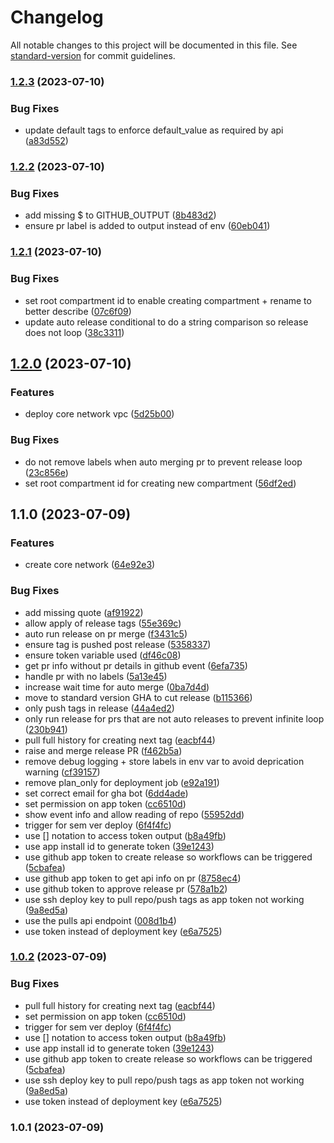 # Changelog

All notable changes to this project will be documented in this file. See [standard-version](https://github.com/conventional-changelog/standard-version) for commit guidelines.

### [1.2.3](https://github.com/batinicaz/oci-core/compare/v1.2.2...v1.2.3) (2023-07-10)


### Bug Fixes

* update default tags to enforce default_value as required by api ([a83d552](https://github.com/batinicaz/oci-core/commit/a83d5528f4fd632ab43b7e52fbf981cbee89187b))

### [1.2.2](https://github.com/batinicaz/oci-core/compare/v1.2.1...v1.2.2) (2023-07-10)


### Bug Fixes

* add missing $ to GITHUB_OUTPUT ([8b483d2](https://github.com/batinicaz/oci-core/commit/8b483d2410bc01f2b314706c7238eea6d7e304f0))
* ensure pr label is added to output instead of env ([60eb041](https://github.com/batinicaz/oci-core/commit/60eb04173de34c230a91a6e83c7f44d3f60bea05))

### [1.2.1](https://github.com/batinicaz/oci-core/compare/v1.2.0...v1.2.1) (2023-07-10)


### Bug Fixes

* set root compartment id to enable creating compartment + rename to better describe ([07c6f09](https://github.com/batinicaz/oci-core/commit/07c6f0980468f1f43ffb42f154ea0de8686eeafa))
* update auto release conditional to do a string comparison so release does not loop ([38c3311](https://github.com/batinicaz/oci-core/commit/38c331114c66faa7bf4ab0e57b0aeb42cdf7ba9c))

## [1.2.0](https://github.com/batinicaz/oci-core/compare/v1.1.0...v1.2.0) (2023-07-10)


### Features

* deploy core network vpc ([5d25b00](https://github.com/batinicaz/oci-core/commit/5d25b00f6c80ea94ede2dcbd0573ff00f34f535c))


### Bug Fixes

* do not remove labels when auto merging pr to prevent release loop ([23c856e](https://github.com/batinicaz/oci-core/commit/23c856e6b995f2849e91bb209a3b30f152d8d1a2))
* set root compartment id for creating new compartment ([56df2ed](https://github.com/batinicaz/oci-core/commit/56df2ed16130f5a817949f32094a6c8345fe9178))

## 1.1.0 (2023-07-09)


### Features

* create core network ([64e92e3](https://github.com/batinicaz/oci-core/commit/64e92e3871a56d5e738177157277f5ccefb862e5))


### Bug Fixes

* add missing quote ([af91922](https://github.com/batinicaz/oci-core/commit/af91922ea519ce30e2ace5d5adeb0569dd3034aa))
* allow apply of release tags ([55e369c](https://github.com/batinicaz/oci-core/commit/55e369c7861477a03c5545dfc15cf6e98de3aec2))
* auto run release on pr merge ([f3431c5](https://github.com/batinicaz/oci-core/commit/f3431c546ecdf7c13bd4d94814676ef25e40886a))
* ensure tag is pushed post release ([5358337](https://github.com/batinicaz/oci-core/commit/5358337d59c788aa37471bcccbd395271a8f95ee))
* ensure token variable used ([df46c08](https://github.com/batinicaz/oci-core/commit/df46c08610287b2b4c41f06184dbf623bb2e9e44))
* get pr info without pr details in github event ([6efa735](https://github.com/batinicaz/oci-core/commit/6efa735d2fa6b397f98136124edac696c4325c24))
* handle pr with no labels ([5a13e45](https://github.com/batinicaz/oci-core/commit/5a13e45c160a54b3ab33c9045e9bbc8e49ab1225))
* increase wait time for auto merge ([0ba7d4d](https://github.com/batinicaz/oci-core/commit/0ba7d4d6d33cbfdea8d75728d30863b5a4815001))
* move to standard version GHA to cut release ([b115366](https://github.com/batinicaz/oci-core/commit/b11536698cf03c167ad51a88e2adda72a36dc670))
* only push tags in release ([44a4ed2](https://github.com/batinicaz/oci-core/commit/44a4ed25cc258a2e7bdaecce7700eee78e016448))
* only run release for prs that are not auto releases to prevent infinite loop ([230b941](https://github.com/batinicaz/oci-core/commit/230b9416b14401a3cd1265e5657b949c37d5b610))
* pull full history for creating next tag ([eacbf44](https://github.com/batinicaz/oci-core/commit/eacbf444628c71746bece6d51b5abe70eff0ff94))
* raise and merge release PR ([f462b5a](https://github.com/batinicaz/oci-core/commit/f462b5a72662b6d007e630762ae1393488ada69d))
* remove debug logging + store labels in env var to avoid deprication warning ([cf39157](https://github.com/batinicaz/oci-core/commit/cf391571acb23c8611ff4579d8d308dbdedd3fec))
* remove plan_only for deployment job ([e92a191](https://github.com/batinicaz/oci-core/commit/e92a191dba47a560cb858dc5b4f41446a17daa99))
* set correct email for gha bot ([6dd4ade](https://github.com/batinicaz/oci-core/commit/6dd4ade85a6599f9426006571a9aa7ad46999fdb))
* set permission on app token ([cc6510d](https://github.com/batinicaz/oci-core/commit/cc6510d2945e0e72b942f11a77fddf91ba7d8990))
* show event info and allow reading of repo ([55952dd](https://github.com/batinicaz/oci-core/commit/55952ddfe2b92437d34742afc1d62eed627bf6d8))
* trigger for sem ver deploy ([6f4f4fc](https://github.com/batinicaz/oci-core/commit/6f4f4fc5106192895fa1947b616aea996976c3e7))
* use [] notation to access token output ([b8a49fb](https://github.com/batinicaz/oci-core/commit/b8a49fbec0a678b66d2e23f730be9fa87fdb4ab1))
* use app install id to generate token ([39e1243](https://github.com/batinicaz/oci-core/commit/39e12439e9fe0bc74fbdb07dcaa8afa05aad10e7))
* use github app token to create release so workflows can be triggered ([5cbafea](https://github.com/batinicaz/oci-core/commit/5cbafeaeccb43a012d0eb218746b92ce06b27d37))
* use github app token to get api info on pr ([8758ec4](https://github.com/batinicaz/oci-core/commit/8758ec4be32ace38278a1a902e93f2c40d3a77cf))
* use github token to approve release pr ([578a1b2](https://github.com/batinicaz/oci-core/commit/578a1b2fdfc31842b3eac062352211edd5cdd81b))
* use ssh deploy key to pull repo/push tags as app token not working ([9a8ed5a](https://github.com/batinicaz/oci-core/commit/9a8ed5aa84ac352baca5be3c8ad0ea9aa4579d2b))
* use the pulls api endpoint ([008d1b4](https://github.com/batinicaz/oci-core/commit/008d1b4cf7584dd15cfeba8b6ede74d40d89b9c0))
* use token instead of deployment key ([e6a7525](https://github.com/batinicaz/oci-core/commit/e6a75250b9ee0e37fda1f40628c0923cd7ce04d4))

### [1.0.2](https://github.com/batinicaz/oci-core/compare/v1.0.1...v1.0.2) (2023-07-09)


### Bug Fixes

* pull full history for creating next tag ([eacbf44](https://github.com/batinicaz/oci-core/commit/eacbf444628c71746bece6d51b5abe70eff0ff94))
* set permission on app token ([cc6510d](https://github.com/batinicaz/oci-core/commit/cc6510d2945e0e72b942f11a77fddf91ba7d8990))
* trigger for sem ver deploy ([6f4f4fc](https://github.com/batinicaz/oci-core/commit/6f4f4fc5106192895fa1947b616aea996976c3e7))
* use [] notation to access token output ([b8a49fb](https://github.com/batinicaz/oci-core/commit/b8a49fbec0a678b66d2e23f730be9fa87fdb4ab1))
* use app install id to generate token ([39e1243](https://github.com/batinicaz/oci-core/commit/39e12439e9fe0bc74fbdb07dcaa8afa05aad10e7))
* use github app token to create release so workflows can be triggered ([5cbafea](https://github.com/batinicaz/oci-core/commit/5cbafeaeccb43a012d0eb218746b92ce06b27d37))
* use ssh deploy key to pull repo/push tags as app token not working ([9a8ed5a](https://github.com/batinicaz/oci-core/commit/9a8ed5aa84ac352baca5be3c8ad0ea9aa4579d2b))
* use token instead of deployment key ([e6a7525](https://github.com/batinicaz/oci-core/commit/e6a75250b9ee0e37fda1f40628c0923cd7ce04d4))

### 1.0.1 (2023-07-09)

